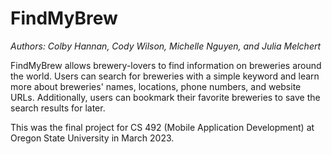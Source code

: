 # **FindMyBrew**
*Authors: Colby Hannan, Cody Wilson, Michelle Nguyen, and Julia Melchert*

FindMyBrew allows brewery-lovers to find information on breweries around the world. Users can search for breweries with a simple keyword and learn more about breweries' names, locations, phone numbers, and website URLs. Additionally, users can bookmark their favorite breweries to save the search results for later.

This was the final project for CS 492 (Mobile Application Development) at Oregon State University in March 2023.
